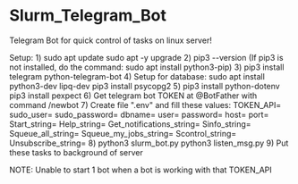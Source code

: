 # Slurm_Telegram_Bot
Telegram Bot for quick control of tasks on linux server! 

Setup:
1) 
    sudo apt update
    sudo apt -y upgrade
2) 
    pip3 --version 
    (If pip3 is not installed, do the command: sudo apt install python3-pip)
3)
    pip3 install telegram python-telegram-bot
4) Setup for database:
    sudo apt install python3-dev lipq-dev
    pip3 install psycopg2
5) 
    pip3 install python-dotenv 
    pip3 install pexpect
6) Get telegram bot TOKEN at @BotFather with command /newbot
7) Create file ".env" and fill these values:
    TOKEN_API=
    sudo_user=
    sudo_password=
    dbname=
    user=
    password=
    host=
    port=
    Start_string=
    Help_string=
    Get_notifications_string=
    Sinfo_string=
    Squeue_all_string=
    Squeue_my_jobs_string=
    Scontrol_string=
    Unsubscribe_string=
8)
    python3 slurm_bot.py
    python3 listen_msg.py
9) Put these tasks to background of server

NOTE: Unable to start 1 bot when a bot is working with that TOKEN_API
